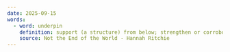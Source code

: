 ```yaml
---
date: 2025-09-15
words:
  - word: underpin
    definition: support (a structure) from below; strengthen or corroborate (an argument, theory, etc.).
    source: Not the End of the World - Hannah Ritchie
---
```

